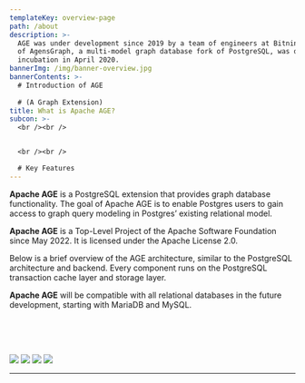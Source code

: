 ```yaml
---
templateKey: overview-page
path: /about
description: >-
  AGE was under development since 2019 by a team of engineers at Bitnine Global Inc. The project, originally born out
  of AgensGraph, a multi-model graph database fork of PostgreSQL, was donated to the Apache Software Foundation and entered
  incubation in April 2020.
bannerImg: /img/banner-overview.jpg
bannerContents: >-
  # Introduction of AGE
  
  # (A Graph Extension)
title: What is Apache AGE?
subcon: >-
  <br /><br />


  <br /><br />

  # Key Features
---
```


**Apache AGE** is a PostgreSQL extension that provides graph database functionality. The goal of Apache AGE is to enable Postgres users to gain access to graph query modeling in Postgres’ existing relational model.

**Apache AGE** is a Top-Level Project of the Apache Software Foundation since May 2022. It is licensed under the Apache License 2.0.

Below is a brief overview of the AGE architecture, similar to the PostgreSQL architecture and backend. Every component runs on the PostgreSQL transaction cache layer and storage layer.

**Apache AGE** will be compatible with all relational databases in the future development, starting with MariaDB and MySQL.

<br /><br /><br />

<div class="Databases">

![](/img/logo-large-postgresql.jpg)
![](/img/logo-large-mariadb.jpg)
![](/img/icon-Large-mysql.jpg)
![](/img/to-be-continued...png)

</div>

---

<br />
